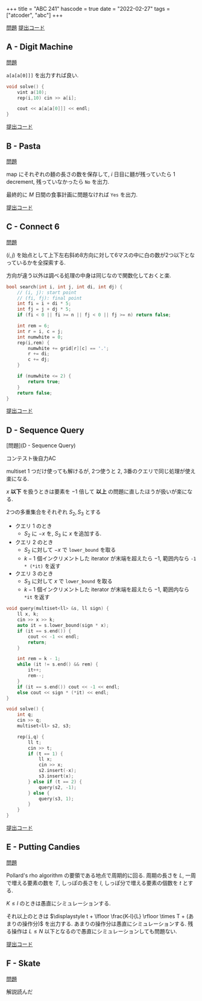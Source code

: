 +++
title = "ABC 241"
hascode = true
date = "2022-02-27"
tags = ["atcoder", "abc"]
+++


[問題]()
[提出コード]()



## A - Digit Machine

[問題](https://atcoder.jp/contests/abc241/tasks/abc241_a)

`a[a[a[0]]]` を出力すれば良い.

```cpp
void solve() {
    vint a(10);
    rep(i,10) cin >> a[i];

    cout << a[a[a[0]]] << endl;
}
```

[提出コード](https://atcoder.jp/contests/abc241/submissions/29661027)

## B - Pasta

[問題](https://atcoder.jp/contests/abc241/tasks/abc241_b)

map にそれぞれの麺の長さの数を保存して, $i$ 日目に麺が残っていたら 1 decrement,
残っていなかったら `No` を出力.

最終的に $M$ 日間の食事計画に問題なければ `Yes` を出力.

[提出コード](https://atcoder.jp/contests/abc241/submissions/29665073)


## C - Connect 6

[問題](https://atcoder.jp/contests/abc241/tasks/abc241_c)

$(i, j)$ を始点として上下左右斜め8方向に対して6マスの中に白の数が2つ以下となっているかを全探索する.

方向が違う以外は調べる処理の中身は同じなので関数化しておくと楽.

```cpp
bool search(int i, int j, int di, int dj) {
    // (i, j): start point
    // (fi, fj): final point
    int fi = i + di * 5;
    int fj = j + dj * 5;
    if (fi < 0 || fi >= n || fj < 0 || fj >= n) return false;

    int rem = 6;
    int r = i, c = j;
    int numwhite = 0;
    rep(i,rem) {
        numwhite += grid[r][c] == '.';
        r += di;
        c += dj;
    }

    if (numwhite <= 2) {
        return true;
    }
    return false;
}
```

[提出コード](https://atcoder.jp/contests/abc241/submissions/29716734)

## D - Sequence Query

[問題](D - Sequence Query)

コンテスト後自力AC

multiset 1 つだけ使っても解けるが, 2つ使うと 2, 3番のクエリで同じ処理が使え楽になる.

$x$ **以下** を扱うときは要素を $-1$ 倍して **以上** の問題に直したほうが扱いが楽になる.

2つの多重集合をそれぞれ $S_2, S_3$ とする

- クエリ 1 のとき
  - $S_2$ に $-x$ を, $S_3$ に $x$ を追加する.
- クエリ 2 のとき
  - $S_2$ に対して $-x$ で `lower_bound` を取る
  - $k-1$ 個インクリメントした iterator が末端を超えたら $-1$, 範囲内なら `-1 * (*it)` を返す
- クエリ 3 のとき
  - $S_3$ に対して $x$ で `lower_bound` を取る
  - $k-1$ 個インクリメントした iterator が末端を超えたら $-1$, 範囲内なら `*it` を返す

```cpp
void query(multiset<ll> &s, ll sign) {
    ll x, k;
    cin >> x >> k;
    auto it = s.lower_bound(sign * x);
    if (it == s.end()) {
        cout << -1 << endl;
        return;
    }

    int rem = k - 1;
    while (it != s.end() && rem) {
        it++;
        rem--;
    }
    if (it == s.end()) cout << -1 << endl;
    else cout << sign * (*it) << endl;
}

void solve() {
    int q;
    cin >> q;
    multiset<ll> s2, s3;

    rep(i,q) {
        ll t;
        cin >> t;
        if (t == 1) {
            ll x;
            cin >> x;
            s2.insert(-x);
            s3.insert(x);
        } else if (t == 2) {
            query(s2, -1);
        } else {
            query(s3, 1);
        }
    }
}
```

[提出コード](https://atcoder.jp/contests/abc241/submissions/29716164)


## E - Putting Candies

[問題](https://atcoder.jp/contests/abc241/tasks/abc241_e)

Pollard's rho algorithm の要領である地点で周期的に回る.
周期の長さを $L$, 一周で増える要素の数を $T$, しっぽの長さを $l$, しっぽ分で増える要素の個数を $t$ とする.

$K \leq l$ のときは愚直にシミュレーションする.

それ以上のときは $\displaystyle t + \lfloor \frac{K-l}{L} \rfloor \times T + (あまりの操作分)$ を出力する.
あまりの操作分は愚直にシミュレーションする.
残る操作は $L \leq N$ 以下となるので愚直にシミュレーションしても問題ない.

[提出コード](https://atcoder.jp/contests/abc241/submissions/29700070)

## F - Skate

[問題](https://atcoder.jp/contests/abc241/tasks/abc241_f)

解説読んだ
